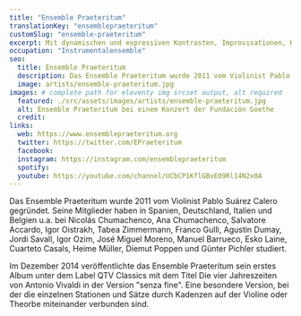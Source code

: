 ```yaml
---
title: "Ensemble Praeteritum"
translationKey: "ensemblepraeteritum"
customSlug: "ensemble-praeteritum"
excerpt: Mit dynamischen und expressiven Kontrasten, Improvisationen, Kadenzen, Rezitativen und einer ständigen Suche nach Klangfarben interpretiert das Ensemble Praeteritum die Partitur und schafft so eine besondere und persönliche Schönheit, die allein dem Vergnügen des Publikums dient.
occupation: "Instrumentalensemble"
seo:
  title: Ensemble Praeteritum
  description: Das Ensemble Praeteritum wurde 2011 vom Violinist Pablo Suárez Calero gegründet. Seine Mitglieder haben in Spanien, Deutschland, Italien und Belgien studiert.
  image: artists/ensemble-praeteritum.jpg
images: # complete path for eleventy img srcset output, alt required
  featured: ./src/assets/images/artists/ensemble-praeteritum.jpg
  alt: Ensemble Praeteritum bei einem Konzert der Fundación Goethe
  credit:
links:
  web: https://www.ensemblepraeteritum.org
  twitter: https://twitter.com/EPraeteritum
  facebook:
  instagram: https://instagram.com/ensemblepraeteritum
  spotify:
  youtube: https://youtube.com/channel/UCbCP1KflGBxE09Rl14N2x0A
---
```


Das Ensemble Praeteritum wurde 2011 vom Violinist Pablo Suárez Calero gegründet. Seine Mitglieder haben in Spanien, Deutschland, Italien und Belgien u.a. bei Nicolás Chumachenco, Ana Chumachenco, Salvatore Accardo, Igor Oistrakh, Tabea Zimmermann, Franco Gulli, Agustin Dumay, Jordi Savall, Igor Ozim, José Miguel Moreno, Manuel Barrueco, Esko Laine, Cuarteto Casals, Heime Müller, Diemut Poppen und Günter Pichler studiert.

Im Dezember 2014 veröffentlichte das Ensemble Praeteritum sein erstes Album unter dem Label QTV Classics mit dem Titel Die vier Jahreszeiten von Antonio Vivaldi in der Version "senza fine". Eine besondere Version, bei der die einzelnen Stationen und Sätze durch Kadenzen auf der Violine oder Theorbe miteinander verbunden sind.
